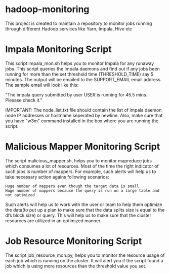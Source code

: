 # hadoop-monitoring
This project is created to maintain a repository to monitor jobs running through different Hadoop services like Yarn, Impala, Hive etc

# Impala Monitoring Script

This script impala_mon.sh helps you to monitor Impala for any runaway jobs. This script queries the Impala daemons and find out if any jobs been running for more than the set threshold time (THRESHOLD_TIME) say 5 minutes. The output will be emailed to the SUPPORT_EMAIL email address. The sample email will look like this:

"The impala query submitted by user  USER is running for 45.5 mins. Plesase check it."

IMPORTANT: The node_list.txt file should contain the list of impala daemon node IP addresses or hostname seperated by newline. Also, make sure that you have "w3m" command installed in the box where you are running the script.

# Malicious Mapper Monitoring Script

The script malicious_mapper.sh, helps you to monitor mapreduce jobs which consumes a lot of resources. Most of the time the right indicator of such jobs is number of mappers. For example, such alerts will help us to take necessary action agains following scenarios:

    Huge number of mappers even though the target data is small. 
    Huge number of mappers because the query is run on a large table and not optimized

Such alerts will help us to work with the user or team to help them optimize the data(to put up a plan to make sure that the data splits size is equal to the dfs block size) or query. This will help us to make sure that the cluster resources are utilized in an optimized manner.

# Job Resource Monitoring Script

The script job_resource_mon.py, helps you to monitor the resource usage of each job which is running on the cluster. It will alert you if the script found a job which is using more resources than the threshold value you set.
